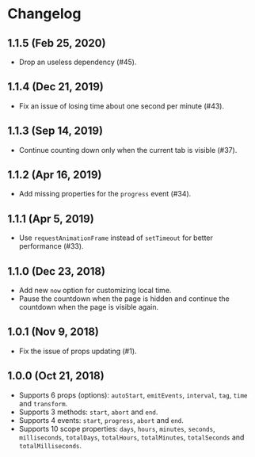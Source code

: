 # Changelog

## 1.1.5 (Feb 25, 2020)

- Drop an useless dependency (#45).

## 1.1.4 (Dec 21, 2019)

- Fix an issue of losing time about one second per minute (#43).

## 1.1.3 (Sep 14, 2019)

- Continue counting down only when the current tab is visible (#37).

## 1.1.2 (Apr 16, 2019)

- Add missing properties for the `progress` event (#34).

## 1.1.1 (Apr 5, 2019)

- Use `requestAnimationFrame` instead of `setTimeout` for better performance (#33).

## 1.1.0 (Dec 23, 2018)

- Add new `now` option for customizing local time.
- Pause the countdown when the page is hidden and continue the countdown when the page is visible again.

## 1.0.1 (Nov 9, 2018)

- Fix the issue of props updating (#1).

## 1.0.0 (Oct 21, 2018)

- Supports 6 props (options): `autoStart`, `emitEvents`, `interval`, `tag`, `time` and `transform`.
- Supports 3 methods: `start`, `abort` and `end`.
- Supports 4 events: `start`, `progress`, `abort` and `end`.
- Supports 10 scope properties: `days`, `hours`, `minutes`, `seconds`, `milliseconds`, `totalDays`, `totalHours`, `totalMinutes`, `totalSeconds` and `totalMilliseconds`.
